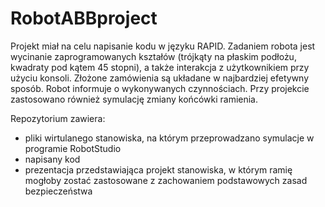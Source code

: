 # RobotABBproject
Projekt miał na celu napisanie kodu w języku RAPID. Zadaniem robota jest wycinanie zaprogramowanych kształów (trójkąty na płaskim podłożu, kwadraty pod kątem 45 stopni), a także interakcja z użytkownikiem przy użyciu konsoli. Złożone zamówienia są układane w najbardziej efetywny sposób. Robot informuje o wykonywanych czynnościach. Przy projekcie zastosowano również symulację zmiany końcówki ramienia.

Repozytorium zawiera: 
- pliki wirtulanego stanowiska, na którym przeprowadzano symulacje w programie RobotStudio
- napisany kod
- prezentacja przedstawiająca projekt stanowiska, w którym ramię mogłoby zostać zastosowane z zachowaniem podstawowych zasad bezpieczeństwa
